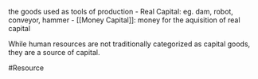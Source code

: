 the goods used as tools of production
	- Real Capital: eg. dam, robot, conveyor,  hammer
	- [[Money Capital]]: money for the aquisition of real capital

While human resources are not traditionally categorized as capital goods, they are a source of capital.

#Resource 